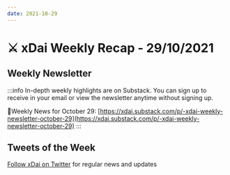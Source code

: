 ```yaml
---
date: 2021-10-29
---
```


# ⚔️ xDai Weekly Recap - 29/10/2021

## Weekly Newsletter <a href="#weekly-newsletter" id="weekly-newsletter"></a>

:::info
In-depth weekly highlights are on Substack. You can sign up to receive in your email or view the newsletter anytime without signing up.

📰Weekly News for October 29: [https://xdai.substack.com/p/-xdai-weekly-newsletter-october-29](https://xdai.substack.com/p/-xdai-weekly-newsletter-october-29)
:::

## Tweets of the Week <a href="#tweets-of-the-week" id="tweets-of-the-week"></a>

​[Follow xDai on Twitter](https://twitter.com/xdaichain) for regular news and updates
